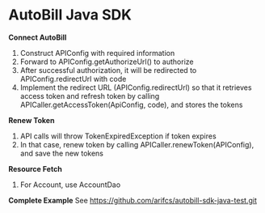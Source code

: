 # AutoBill Java SDK

**Connect AutoBill**
1. Construct APIConfig with required information
2. Forward to APIConfig.getAuthorizeUrl() to authorize
3. After successful authorization, it will be redirected to APIConfig.redirectUrl with code
4. Implement the redirect URL (APIConfig.redirectUrl) so that it retrieves access token and refresh token by calling APICaller.getAccessToken(ApiConfig, code), and stores the tokens

**Renew Token**  
1. API calls will throw TokenExpiredException if token expires
2. In that case, renew token by calling APICaller.renewToken(APIConfig), and save the new tokens

**Resource Fetch**
1. For Account, use AccountDao

**Complete Example**
See https://github.com/arifcs/autobill-sdk-java-test.git